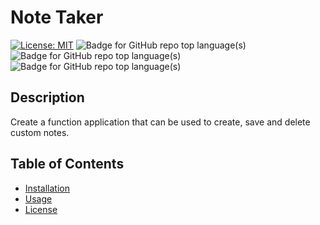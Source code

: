 # Note Taker
[![License: MIT](https://img.shields.io/badge/License-MIT-yellow.svg)](https://opensource.org/licenses/MIT) ![Badge for GitHub repo top language(s)](https://img.shields.io/badge/-JavaScript-blue)  ![Badge for GitHub repo top language(s)](https://img.shields.io/badge/-HTML-blue)  ![Badge for GitHub repo top language(s)](https://img.shields.io/badge/-CSS-blue)  

## Description
Create a function application that can be used to create, save and delete custom notes.

## Table of Contents
* [Installation](#installation)
* [Usage](#usage)
* [License](#license)
